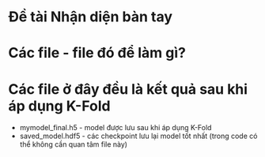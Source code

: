 # Đề tài Nhận diện bàn tay
# Các file - file đó để làm gì?
# Các file ở đây đều là kết quả sau khi áp dụng K-Fold
*  mymodel_final.h5 - model được lưu sau khi áp dụng K-Fold
*  saved_model.hdf5 - các checkpoint lưu lại model tốt nhất (trong code có thể không cần quan tâm file này)
